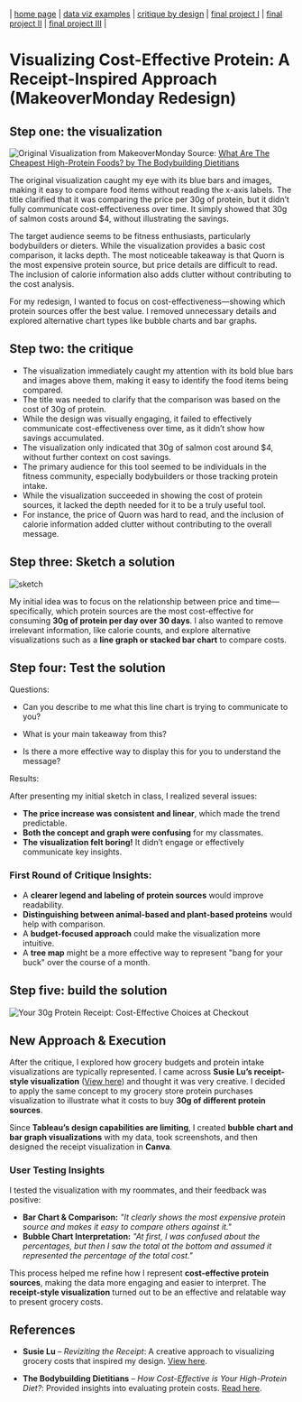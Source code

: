 | [home page](https://lanayaojeda.github.io/lanayaoj-dataviz-portfolio/) | [data viz examples](dataviz-examples.md) | [critique by design](critique-by-design.md) | [final project I](final-project-part-one.md) | [final project II](final-project-part-two.md) | [final project III](final-project-part-three.md) |

# Visualizing Cost-Effective Protein: A Receipt-Inspired Approach (MakeoverMonday Redesign)

## Step one: the visualization

![Original Visualization from MakeoverMonday](makeovermonday-reference.png)
Source: [What Are The Cheapest High-Protein Foods? by The Bodybuilding Dietitians](https://www.thebodybuildingdietitians.com/blog/how-cost-effective-is-your-high-protein-diet)

The original visualization caught my eye with its blue bars and images, making it easy to compare food items without reading the x-axis labels. The title clarified that it was comparing the price per 30g of protein, but it didn’t fully communicate cost-effectiveness over time. It simply showed that 30g of salmon costs around $4, without illustrating the savings.  

The target audience seems to be fitness enthusiasts, particularly bodybuilders or dieters. While the visualization provides a basic cost comparison, it lacks depth. The most noticeable takeaway is that Quorn is the most expensive protein source, but price details are difficult to read. The inclusion of calorie information also adds clutter without contributing to the cost analysis.  

For my redesign, I wanted to focus on cost-effectiveness—showing which protein sources offer the best value. I removed unnecessary details and explored alternative chart types like bubble charts and bar graphs.

## Step two: the critique
- The visualization immediately caught my attention with its bold blue bars and images above them, making it easy to identify the food items being compared.
- The title was needed to clarify that the comparison was based on the cost of 30g of protein.
- While the design was visually engaging, it failed to effectively communicate cost-effectiveness over time, as it didn’t show how savings accumulated.
- The visualization only indicated that 30g of salmon cost around $4, without further context on cost savings.
- The primary audience for this tool seemed to be individuals in the fitness community, especially bodybuilders or those tracking protein intake.
- While the visualization succeeded in showing the cost of protein sources, it lacked the depth needed for it to be a truly useful tool.
- For instance, the price of Quorn was hard to read, and the inclusion of calorie information added clutter without contributing to the overall message.

## Step three: Sketch a solution
![sketch](sketch.png)

My initial idea was to focus on the relationship between price and time—specifically, which protein sources are the most cost-effective for consuming **30g of protein per day over 30 days**. I also wanted to remove irrelevant information, like calorie counts, and explore alternative visualizations such as a **line graph or stacked bar chart** to compare costs.  

## Step four: Test the solution

Questions: 

- Can you describe to me what this line chart is trying to communicate to you?

- What is your main takeaway from this?

- Is there a more effective way to display this for you to understand the message?

Results: 

After presenting my initial sketch in class, I realized several issues:  
- **The price increase was consistent and linear**, which made the trend predictable.  
- **Both the concept and graph were confusing** for my classmates.  
- **The visualization felt boring!** It didn’t engage or effectively communicate key insights.  

### First Round of Critique Insights:  
- A **clearer legend and labeling of protein sources** would improve readability.  
- **Distinguishing between animal-based and plant-based proteins** would help with comparison.  
- A **budget-focused approach** could make the visualization more intuitive.  
- A **tree map** might be a more effective way to represent "bang for your buck" over the course of a month.  

## Step five: build the solution

![Your 30g Protein Receipt: Cost-Effective Choices at Checkout](protein-source-data-viz.png)

## New Approach & Execution  

After the critique, I explored how grocery budgets and protein intake visualizations are typically represented. I came across **Susie Lu’s receipt-style visualization** ([View here](https://www.susielu.com/data-viz/reviziting-the-receipt)) and thought it was very creative. I decided to apply the same concept to my grocery store protein purchases visualization to illustrate what it costs to buy **30g of different protein sources**.  

Since **Tableau’s design capabilities are limiting**, I created **bubble chart and bar graph visualizations** with my data, took screenshots, and then designed the receipt visualization in **Canva**.  

### User Testing Insights  

I tested the visualization with my roommates, and their feedback was positive:  

- **Bar Chart & Comparison:** *"It clearly shows the most expensive protein source and makes it easy to compare others against it."*  
- **Bubble Chart Interpretation:** *"At first, I was confused about the percentages, but then I saw the total at the bottom and assumed it represented the percentage of the total cost."*  

This process helped me refine how I represent **cost-effective protein sources**, making the data more engaging and easier to interpret. The **receipt-style visualization** turned out to be an effective and relatable way to present grocery costs.  

## References
- **Susie Lu** – *Reviziting the Receipt*: A creative approach to visualizing grocery costs that inspired my design. [View here](https://www.susielu.com/data-viz/reviziting-the-receipt).  

- **The Bodybuilding Dietitians** – *How Cost-Effective is Your High-Protein Diet?*: Provided insights into evaluating protein costs. [Read here](https://www.thebodybuildingdietitians.com/blog/how-cost-effective-is-your-high-protein-diet).  
